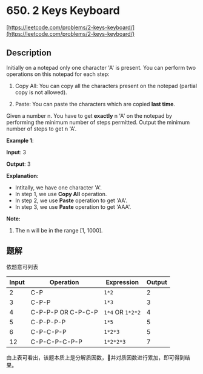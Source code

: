 # 650. 2 Keys Keyboard

[https://leetcode.com/problems/2-keys-keyboard/](https://leetcode.com/problems/2-keys-keyboard/)

## Description

Initially on a notepad only one character 'A' is present. You can perform two operations on this notepad for each step:

1. Copy All: You can copy all the characters present on the notepad (partial copy is not allowed).

2. Paste: You can paste the characters which are copied **last time**.

Given a number n. You have to get **exactly** n 'A' on the notepad by performing the minimum number of steps permitted. Output the minimum number of steps to get n 'A'.

**Example 1**:

**Input**: 3

**Output**: 3

**Explanation:**

- Intitally, we have one character 'A'.
- In step 1, we use **Copy All** operation.
- In step 2, we use **Paste** operation to get 'AA'.
- In step 3, we use **Paste** operation to get 'AAA'.

**Note:**

1. The n will be in the range [1, 1000].

## 题解

依题意可列表

|Input|Operation|Expression|Output|
|---|---|---|---|
|2|C-P|`1*2`|2|
|3|C-P-P|`1*3`|3|
|4|C-P-P-P OR C-P-C-P|`1*4` OR `1*2*2`|4|
|5|C-P-P-P-P|`1*5`|5|
|6|C-P-C-P-P|`1*2*3`|5|
|12|C-P-C-P-C-P-P|`1*2*2*3`|7|

由上表可看出，该题本质上是分解质因数，并对质因数进行累加，即可得到结果。





